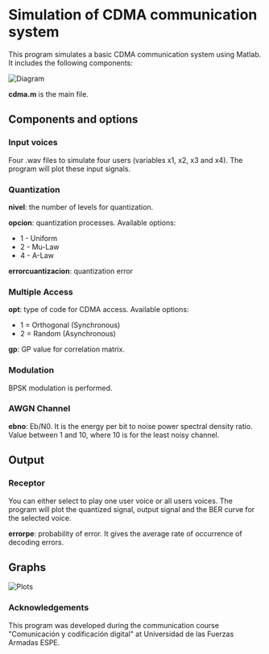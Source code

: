 # Simulation of CDMA communication system
This program simulates a basic CDMA communication system using Matlab. It includes the following components:

![Diagram](https://github.com/flandrade/cdma-simulation/blob/master/images/diagram.png)

**cdma.m** is the main file.

## Components and options

### Input voices
Four .wav files to simulate four users (variables x1, x2, x3 and x4). The program will plot these input signals.

### Quantization
**nivel**: the number of levels for quantization.

**opcion**: quantization processes. Available options:
- 1 - Uniform
- 2 - Mu-Law
- 4 - A-Law

**errorcuantizacion**: quantization error

### Multiple Access
**opt**: type of code for CDMA access. Available options:
- 1 = Orthogonal (Synchronous)
- 2 = Random (Asynchronous)

**gp**: GP value for correlation matrix.

### Modulation
BPSK modulation is performed.

### AWGN Channel

**ebno**: Eb/N0. It is the energy per bit to noise power spectral density ratio. Value between 1 and 10, where 10 is for the least noisy channel.

## Output

### Receptor
You can either select to play one user voice or all users voices. The program will plot the quantized signal, output signal and the BER curve for the selected voice.

**errorpe**: probability of error. It gives the average rate of occurrence of decoding errors.

## Graphs

![Plots](https://github.com/flandrade/cdma-simulation/blob/master/images/plot.jpg)

### Acknowledgements
This program was developed during the communication course "Comunicación y codificación digital" at Universidad de las Fuerzas Armadas ESPE.
